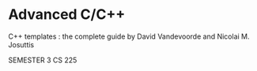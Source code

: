 # Advanced C/C++
C++ templates : the complete guide
by David Vandevoorde and Nicolai M. Josuttis

SEMESTER 3
CS 225
